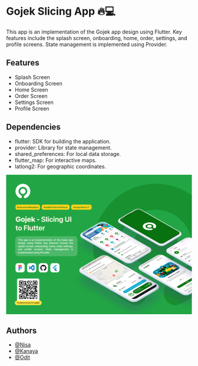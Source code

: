 
# Gojek Slicing App 🔥💻

This app is an implementation of the Gojek app design using Flutter. Key features include the splash screen, onboarding, home, order, settings, and profile screens. State management is implemented using Provider.

## Features

- Splash Screen
- Onboarding Screen
- Home Screen
- Order Screen
- Settings Screen
- Profile Screen

## Dependencies

- flutter: SDK for building the application.
- provider: Library for state management.
- shared_preferences: For local data storage.
- flutter_map: For interactive maps.
- latlong2: For geographic coordinates.

![Mockup Slicing Gojek](<Mockup_Slicing_Gojek.png>)

## Authors

- [@Nisa](https://github.com/Khairunnyisa) 
- [@Kanaya](https://github.com/nayaaasss)
- [@Odit](https://github.com/khadijahpassa)

